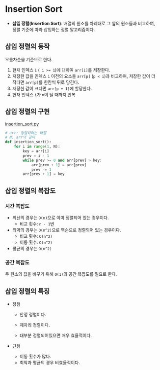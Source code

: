 # Insertion Sort

- **삽입 정렬(Insertion Sort)**: 배열의 원소를 차례대로 그 앞의 원소들과 비교하여, 정렬 기준에 따라 삽입하는 정렬 알고리즘이다.



## 삽입 정렬의 동작

오름차순을 기준으로 한다.

1. 현재 인덱스 `i` (` i >= 1`)에 대하여 `arr[i]`를 저장한다.
2. 저장한 값을 인덱스 `i` 이전의 요소들 `arr[p]` (`p < i`)과 비교하여, 저장한 값이 더 작다면 `arr[p]`를 한칸씩 뒤로 당긴다.
3. 저장한 값이 크다면 `arr[p + 1]`에 할당한다.
4. 현재 인덱스 `i`가 `n`이 될 때까지 반복



## 삽입 정렬의 구현

[insertion_sort.py](https://github.com/leegwae/problem-solving/blob/main/sorting/insertion_sort.py)

```python
# arr: 정렬하려는 배열
# N: arr의 길이
def insertion_sort():
	for i in range(1, N):
		key = arr[i]
		prev = i - 1
		while prev >= 0 and arr[prev] > key:
			arr[prev + 1] = arr[prev]
			prev -= 1
		arr[prev + 1] = key
```



## 삽입 정렬의 복잡도

### 시간 복잡도

- 최선의 경우는 `O(n)`으로 이미 정렬되어 있는 경우이다.
  - 비교 횟수: `n - 1`번
- 최악의 경우는 `O(n^2)`으로 역순으로 정렬되어 있는 경우이다.
  - 비교 횟수: `O(n^2)`
  - 이동 횟수: `O(n^2)`
- 평균의 경우는 `O(n^2)`



### 공간 복잡도

두 원소의 값을 바꾸기 위해 `O(1)`의 공간 복잡도를 필요로 한다.



## 삽입 정렬의 특징

- 장점

  - 안정 정렬이다.

  - 제자리 정렬이다.

  - 대부분 정렬되어있으면 매우 효율적이다.

- 단점

  - 이동 횟수가 많다.
  - 최악과 평균의 경우 비효율적이다.